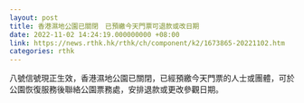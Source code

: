 ```yaml
---
layout: post
title: 香港濕地公園已關閉　已預繳今天門票可退款或改日期
date: 2022-11-02 14:24:19.000000000 +08:00
link: https://news.rthk.hk/rthk/ch/component/k2/1673865-20221102.htm
categories: rthk
---
```


八號信號現正生效，香港濕地公園已關閉，已經預繳今天門票的人士或團體，可於公園恢復服務後聯絡公園票務處，安排退款或更改參觀日期。
